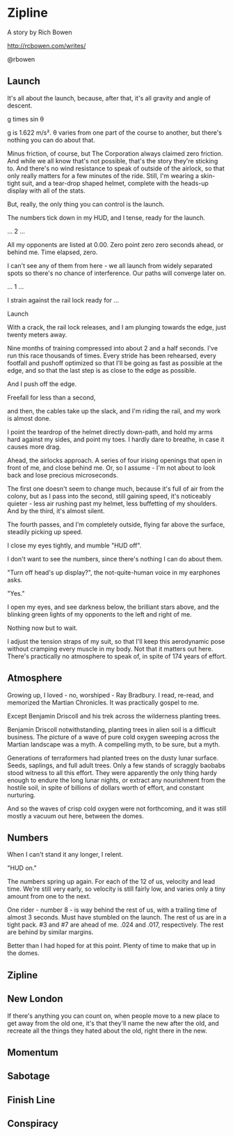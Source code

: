 # Zipline

A story by Rich Bowen

http://rcbowen.com/writes/

@rbowen

## Launch

It's all about the launch, because, after that, it's all gravity and
angle of descent.

g times sin θ

g is 1.622 m/s². θ varies from one part of the course to another, but
there's nothing you can do about that.

Minus friction, of course, but The Corporation always claimed zero
friction. And while we all know that's not possible, that's the story
they're sticking to. And there's no wind resistance to speak of outside
of the airlock, so that only really matters for a few minutes of the
ride. Still, I'm wearing a skin-tight suit, and a tear-drop shaped
helmet, complete with the heads-up display with all of the stats.

But, really, the only thing you can control is the launch.

The numbers tick down in my HUD, and I tense, ready for the launch.

... 2 ... 

All my opponents are listed at 0.00. Zero point zero zero seconds ahead,
or behind me. Time elapsed, zero.

I can't see any of them from here - we all launch from widely separated
spots so there's no chance of interference. Our paths will converge
later on.

... 1 ...

I strain against the rail lock ready for ...

Launch

With a crack, the rail lock releases, and I am plunging towards the
edge, just twenty meters away.

Nine months of training compressed into about 2 and a half seconds. I've
run this race thousands of times. Every stride has been rehearsed, every
footfall and pushoff optimized so that I'll be going as fast as possible
at the edge, and so that the last step is as close to the edge as
possible.

And I push off the edge.

Freefall for less than a second,

and then, the cables take up the slack, and I'm riding the rail, and
my work is almost done.

I point the teardrop of the helmet directly down-path, and hold my arms
hard against my sides, and point my toes. I hardly dare to breathe, in
case it causes more drag.

Ahead, the airlocks approach. A series of four irising openings that
open in front of me, and close behind me. Or, so I assume - I'm not
about to look back and lose precious microseconds.

The first one doesn't seem to change much, because it's full of air from
the colony, but as I pass into the second, still gaining speed, it's
noticeably quieter - less air rushing past my helmet, less buffetting of
my shoulders. And by the third, it's almost silent.

The fourth passes, and I'm completely outside, flying far above the
surface, steadily picking up speed.

I close my eyes tightly, and mumble "HUD off".

I don't want to see the numbers, since there's nothing I can do about
them.

"Turn off head's up display?", the not-quite-human voice in my earphones
asks.

"Yes."

I open my eyes, and see darkness below, the brilliant stars above, and
the blinking green lights of my opponents to the left and right of me.

Nothing now but to wait.

I adjust the tension straps of my suit, so that I'll keep this
aerodynamic pose without cramping every muscle in my body. Not that it
matters out here. There's practically no atmosphere to speak of, in
spite of 174 years of effort.

## Atmosphere

Growing up, I loved - no, worshiped - Ray Bradbury. I read, re-read, and
memorized the Martian Chronicles. It was practically gospel to me.

Except Benjamin Driscoll and his trek across the wilderness planting
trees.

Benjamin Driscoll notwithstanding, planting trees in alien soil is a
difficult business. The picture of a wave of pure cold oxygen sweeping
across the Martian landscape was a myth. A compelling myth, to be sure,
but a myth.

Generations of terraformers had planted trees on the dusty lunar surface.
Seeds, saplings, and full adult trees. Only a few stands of scraggly
baobabs stood witness to all this effort. They were apparently the only
thing hardy enough to endure the long lunar nights, or extract any
nourishment from the hostile soil, in spite of billions of dollars worth
of effort, and constant nurturing.

And so the waves of crisp cold oxygen were not forthcoming, and it was
still mostly a vacuum out here, between the domes.

## Numbers

When I can't stand it any longer, I relent.

"HUD on."

The numbers spring up again. For each of the 12 of us, velocity and lead
time. We're still very early, so velocity is still fairly low, and
varies only a tiny amount from one to the next.

One rider - number 8 - is way behind the rest of us, with a trailing
time of almost 3 seconds. Must have stumbled on the launch. The rest of
us are in a tight pack. #3 and #7 are ahead of me. .024 and .017,
respectively. The rest are behind by similar margins.

Better than I had hoped for at this point. Plenty of time to make that
up in the domes.

## Zipline

## New London

If there's anything you can count on, when people move to a new place
to get away from the old one, it's that they'll name the new after the
old, and recreate all the things they hated about the old, right there
in the new.

## Momentum

## Sabotage

## Finish Line

## Conspiracy

